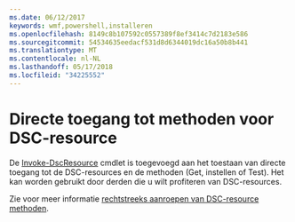 ```yaml
---
ms.date: 06/12/2017
keywords: wmf,powershell,installeren
ms.openlocfilehash: 8149c8b107592c0557389f8ef3414c7d2183e586
ms.sourcegitcommit: 54534635eedacf531d8d6344019dc16a50b8b441
ms.translationtype: MT
ms.contentlocale: nl-NL
ms.lasthandoff: 05/17/2018
ms.locfileid: "34225552"
---
```

# <a name="direct-access-to-dsc-resource-methods"></a>Directe toegang tot methoden voor DSC-resource


De [Invoke-DscResource](https://technet.microsoft.com/library/mt517869.aspx) cmdlet is toegevoegd aan het toestaan van directe toegang tot de DSC-resources en de methoden (Get, instellen of Test). Het kan worden gebruikt door derden die u wilt profiteren van DSC-resources.

Zie voor meer informatie [rechtstreeks aanroepen van DSC-resource methoden](https://msdn.microsoft.com/powershell/dsc/directcallresource).
